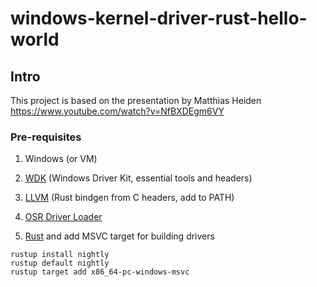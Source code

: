 # windows-kernel-driver-rust-hello-world

## Intro
This project is based on the presentation by Matthias Heiden
https://www.youtube.com/watch?v=NfBXDEgm6VY


### Pre-requisites

1. Windows (or VM)
2. [WDK](https://learn.microsoft.com/en-us/windows-hardware/drivers/download-the-wdk)  (Windows Driver Kit, essential tools and headers)



3. [LLVM](https://github.com/llvm/llvm-project/releases/tag/llvmorg-19.1.0)  (Rust bindgen from C headers, add to PATH)

4. [OSR Driver Loader](https://www.osronline.com/article.cfm%5earticle=157.htm)

5. [Rust](https://doc.rust-lang.org/book/ch01-01-installation.html) and add MSVC target for building drivers
```
rustup install nightly
rustup default nightly
rustup target add x86_64-pc-windows-msvc
```
